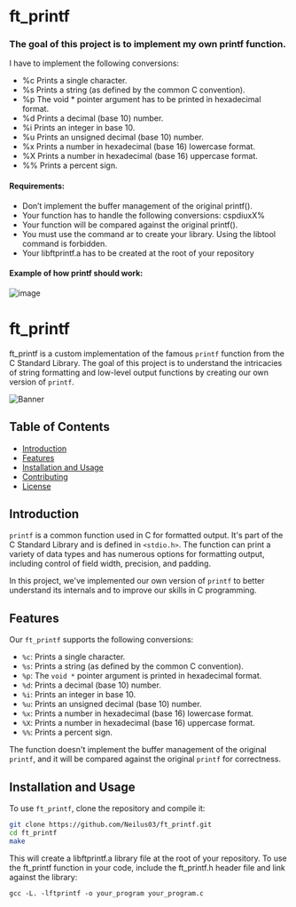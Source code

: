 # ft_printf
### The goal of this project is to implement my own printf function.

I have to implement the following conversions:

- %c Prints a single character.
- %s Prints a string (as defined by the common C convention).
- %p The void * pointer argument has to be printed in hexadecimal format.
- %d Prints a decimal (base 10) number.
- %i Prints an integer in base 10.
- %u Prints an unsigned decimal (base 10) number.
- %x Prints a number in hexadecimal (base 16) lowercase format.
- %X Prints a number in hexadecimal (base 16) uppercase format.
- %% Prints a percent sign.

#### Requirements:
- Don’t implement the buffer management of the original printf().
- Your function has to handle the following conversions: cspdiuxX%
- Your function will be compared against the original printf().
- You must use the command ar to create your library. Using the libtool command is forbidden.
- Your libftprintf.a has to be created at the root of your repository


#### Example of how printf should work:
![image](https://user-images.githubusercontent.com/87651732/222954845-ac588ca4-7cac-452f-88d9-042f05eee3de.png)





# ft_printf

ft_printf is a custom implementation of the famous `printf` function from the C Standard Library. The goal of this project is to understand the intricacies of string formatting and low-level output functions by creating our own version of `printf`.

![Banner](https://place-hold.it/1200x600)

## Table of Contents

- [Introduction](#introduction)
- [Features](#features)
- [Installation and Usage](#installation-and-usage)
- [Contributing](#contributing)
- [License](#license)

## Introduction

`printf` is a common function used in C for formatted output. It's part of the C Standard Library and is defined in `<stdio.h>`. The function can print a variety of data types and has numerous options for formatting output, including control of field width, precision, and padding.

In this project, we've implemented our own version of `printf` to better understand its internals and to improve our skills in C programming.

## Features

Our `ft_printf` supports the following conversions:

- `%c`: Prints a single character.
- `%s`: Prints a string (as defined by the common C convention).
- `%p`: The `void *` pointer argument is printed in hexadecimal format.
- `%d`: Prints a decimal (base 10) number.
- `%i`: Prints an integer in base 10.
- `%u`: Prints an unsigned decimal (base 10) number.
- `%x`: Prints a number in hexadecimal (base 16) lowercase format.
- `%X`: Prints a number in hexadecimal (base 16) uppercase format.
- `%%`: Prints a percent sign.

The function doesn't implement the buffer management of the original `printf`, and it will be compared against the original `printf` for correctness.

## Installation and Usage

To use `ft_printf`, clone the repository and compile it:

```bash
git clone https://github.com/Neilus03/ft_printf.git
cd ft_printf
make
```
This will create a libftprintf.a library file at the root of your repository. To use the ft_printf function in your code, include the ft_printf.h header file and link against the library:

```
gcc -L. -lftprintf -o your_program your_program.c
```

